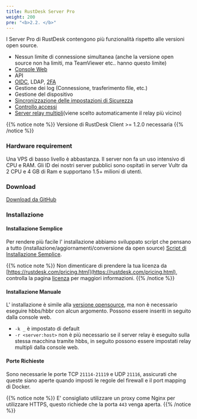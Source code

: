 ```yaml
---
title: RustDesk Server Pro
weight: 200
pre: "<b>2.2. </b>"
---
```


I Server Pro di RustDesk contengono più funzionalità rispetto alle versioni open source.

- Nessun limite di connessione simultanea (anche la versione open source non ha limiti, ma TeamViewer etc.. hanno questo limite)
- [Console Web](/docs/en/self-host/rustdesk-server-pro/console/)
- API
- [OIDC](/docs/en/self-host/rustdesk-server-pro/oidc/), LDAP, [2FA](/docs/en/self-host/rustdesk-server-pro/2fa/)
- Gestione dei log (Connessione, trasferimento file, etc.)
- Gestione del dispositivo
- [Sincronizzazione delle impostazioni di Sicurezza](/docs/en/self-host/rustdesk-server-pro/strategy/)
- [Controllo accessi](/docs/en/self-host/rustdesk-server-pro/permissions/)
- [Server relay multipli](/docs/en/self-host/rustdesk-server-pro/relay/)(viene scelto automaticamente il relay più vicino)

{{% notice note %}}
Versione di RustDesk Client >= 1.2.0 necessaria
{{% /notice %}}

### Hardware requirement

Una VPS di basso livello è abbastanza. Il server non fa un uso intensivo di CPU e RAM. Gli ID dei nostri server pubblici sono ospitati in server Vultr da 2 CPU e 4 GB di Ram e supportano 1.5+ milioni di utenti.

### Download

[Download da GitHub](https://github.com/rustdesk/rustdesk-server-pro/releases/latest)

### Installazione

#### Installazione Semplice

Per rendere più facile l' installazione abbiamo sviluppato script che pensano a tutto (installazione/aggiornamenti/conversione da open source) [Script di Installazione Semplice](https://rustdesk.com/docs/en/self-host/rustdesk-server-pro/installscript/).

{{% notice note %}}
Non dimenticare di prendere la tua licenza da [https://rustdesk.com/pricing.html](https://rustdesk.com/pricing.html), controlla la pagina [licenza](https://rustdesk.com/docs/it/self-host/rustdesk-server-pro/license/) per maggiori informazioni.
{{% /notice %}}


#### Installazione Manuale

L' installazione è simile alla [versione opensource](https://rustdesk.com/docs/en/self-host/rustdesk-server-oss/install/), ma non è necessario eseguire hbbs/hbbr con alcun argomento. Possono essere inseriti in seguito dalla console web.

- `-k _` è impostato di default
- `-r <server:host>` non è più necessario se il server relay è eseguito sulla stessa macchina tramite hbbs, in seguito possono essere impostati relay multipli dalla console web.

#### Porte Richieste

Sono necessarie le porte TCP `21114-21119` e UDP `21116`, assicurati che queste siano aperte quando imposti le regole del firewall e il port mapping di Docker.


{{% notice note %}}
E' consigliato utilizzare un proxy come Nginx per utilizzare HTTPS, questo richiede che la porta `443` venga aperta.
{{% /notice %}}